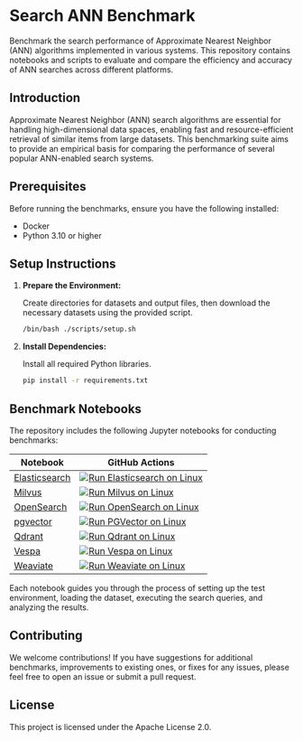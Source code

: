 # Search ANN Benchmark

Benchmark the search performance of Approximate Nearest Neighbor (ANN) algorithms implemented in various systems.
This repository contains notebooks and scripts to evaluate and compare the efficiency and accuracy of ANN searches across different platforms.

## Introduction

Approximate Nearest Neighbor (ANN) search algorithms are essential for handling high-dimensional data spaces, enabling fast and resource-efficient retrieval of similar items from large datasets.
This benchmarking suite aims to provide an empirical basis for comparing the performance of several popular ANN-enabled search systems.

## Prerequisites

Before running the benchmarks, ensure you have the following installed:

- Docker
- Python 3.10 or higher

## Setup Instructions

1. **Prepare the Environment:**

    Create directories for datasets and output files, then download the necessary datasets using the provided script.

    ```bash
    /bin/bash ./scripts/setup.sh
    ```

2. **Install Dependencies:**

    Install all required Python libraries.

    ```bash
    pip install -r requirements.txt
    ```

## Benchmark Notebooks

The repository includes the following Jupyter notebooks for conducting benchmarks:

| Notebook                                 | GitHub Actions                                                                                                                                                                                                                          |
|------------------------------------------|-----------------------------------------------------------------------------------------------------------------------------------------------------------------------------------------------------------------------------------------|
| [Elasticsearch](run-elasticsearch.ipynb) | [![Run Elasticsearch on Linux](https://github.com/marevol/search-ann-benchmark/actions/workflows/run-elasticsearch-linux.yml/badge.svg)](https://github.com/marevol/search-ann-benchmark/actions/workflows/run-elasticsearch-linux.yml) |
| [Milvus](run-milvus.ipynb)               | [![Run Milvus on Linux](https://github.com/marevol/search-ann-benchmark/actions/workflows/run-milvus-linux.yml/badge.svg)](https://github.com/marevol/search-ann-benchmark/actions/workflows/run-milvus-linux.yml)                      |
| [OpenSearch](run-opensearch.ipynb)       | [![Run OpenSearch on Linux](https://github.com/marevol/search-ann-benchmark/actions/workflows/run-opensearch-linux.yml/badge.svg)](https://github.com/marevol/search-ann-benchmark/actions/workflows/run-opensearch-linux.yml)          |
| [pgvector](run-pgvector.ipynb)           | [![Run PGVector on Linux](https://github.com/marevol/search-ann-benchmark/actions/workflows/run-pgvector-linux.yml/badge.svg)](https://github.com/marevol/search-ann-benchmark/actions/workflows/run-pgvector-linux.yml)                |
| [Qdrant](run-qdrant.ipynb)               | [![Run Qdrant on Linux](https://github.com/marevol/search-ann-benchmark/actions/workflows/run-qdrant-linux.yml/badge.svg)](https://github.com/marevol/search-ann-benchmark/actions/workflows/run-qdrant-linux.yml)                      |
| [Vespa](run-vespa.ipynb)                 | [![Run Vespa on Linux](https://github.com/marevol/search-ann-benchmark/actions/workflows/run-vespa-linux.yml/badge.svg)](https://github.com/marevol/search-ann-benchmark/actions/workflows/run-vespa-linux.yml)                         |
| [Weaviate](run-weaviate.ipynb)           | [![Run Weaviate on Linux](https://github.com/marevol/search-ann-benchmark/actions/workflows/run-weaviate-linux.yml/badge.svg)](https://github.com/marevol/search-ann-benchmark/actions/workflows/run-weaviate-linux.yml)                |

Each notebook guides you through the process of setting up the test environment, loading the dataset, executing the search queries, and analyzing the results.

## Contributing

We welcome contributions!
If you have suggestions for additional benchmarks, improvements to existing ones, or fixes for any issues, please feel free to open an issue or submit a pull request.

## License

This project is licensed under the Apache License 2.0.

